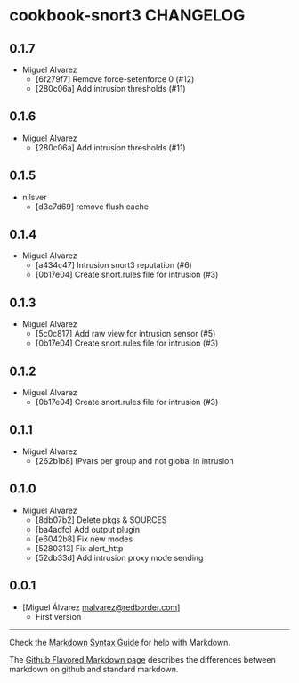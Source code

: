 cookbook-snort3 CHANGELOG
===============

## 0.1.7

  - Miguel Alvarez
    - [6f279f7] Remove force-setenforce 0 (#12)
    - [280c06a] Add intrusion thresholds (#11)

## 0.1.6

  - Miguel Alvarez
    - [280c06a] Add intrusion thresholds (#11)

## 0.1.5

  - nilsver
    - [d3c7d69] remove flush cache

## 0.1.4

  - Miguel Alvarez
    - [a434c47] Intrusion snort3 reputation (#6)
    - [0b17e04] Create snort.rules file for intrusion (#3)

## 0.1.3

  - Miguel Alvarez
    - [5c0c817] Add raw view for intrusion sensor (#5)
    - [0b17e04] Create snort.rules file for intrusion (#3)

## 0.1.2

  - Miguel Alvarez
    - [0b17e04] Create snort.rules file for intrusion (#3)

## 0.1.1

  - Miguel Alvarez
    - [262b1b8] IPvars per group and not global in intrusion

## 0.1.0

  - Miguel Alvarez
    - [8db07b2] Delete pkgs & SOURCES
    - [ba4adfc] Add output plugin
    - [e6042b8] Fix new modes
    - [5280313] Fix alert_http
    - [52db33d] Add intrusion proxy mode sending

0.0.1
-----
- [Miguel Álvarez <malvarez@redborder.com>]
  - First version

- - -
Check the [Markdown Syntax Guide](http://daringfireball.net/projects/markdown/syntax) for help with Markdown.

The [Github Flavored Markdown page](http://github.github.com/github-flavored-markdown/) describes the differences between markdown on github and standard markdown.
